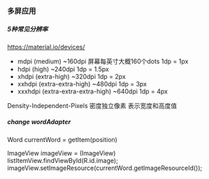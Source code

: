 ### 多屏应用


##### 5种常见分辨率

https://material.io/devices/

* mdpi (medium) ~160dpi 屏幕每英寸大概160个dots 1dp = 1px
* hdpi (high) ~240dpi 1dp = 1.5px
* xhdpi (extra-high) ~320dpi 1dp = 2px
* xxhdpi (extra-extra-high) ~480dpi 1dp = 3px
* xxxhdpi (extra-extra-extra-high) ~640dpi 1dp = 4px

Density-Independent-Pixels 密度独立像素 表示宽度和高度值

##### change wordAdapter

Word currentWord = getItem(position)

ImageView imageView = (ImageView) listItemView.findViewById(R.id.image);
imageView.setImageResource(currentWord.getImageResourceId());
